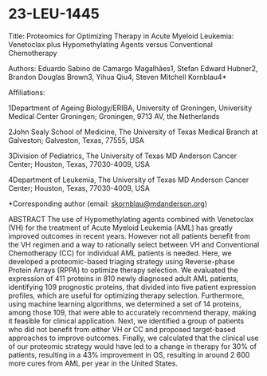 # 23-LEU-1445
Title: Proteomics for Optimizing Therapy in Acute Myeloid Leukemia: Venetoclax plus Hypomethylating Agents versus Conventional Chemotherapy

Authors: Eduardo Sabino de Camargo Magalhães1, Stefan Edward Hubner2, Brandon Douglas Brown3, Yihua Qiu4, Steven Mitchell Kornblau4*

Affiliations:

1Department of Ageing Biology/ERIBA, University of Groningen, University Medical Center Groningen; Groningen, 9713 AV, the Netherlands

2John Sealy School of Medicine, The University of Texas Medical Branch at Galveston; Galveston, Texas, 77555, USA

3Division of Pediatrics, The University of Texas MD Anderson Cancer Center; Houston, Texas, 77030-4009, USA

4Department of Leukemia, The University of Texas MD Anderson Cancer Center; Houston, Texas, 77030-4009, USA

*Corresponding author (email: skornblau@mdanderson.org)

ABSTRACT
The use of Hypomethylating agents combined with Venetoclax (VH) for the treatment of Acute Myeloid Leukemia (AML) has greatly improved outcomes in recent years. However not all patients benefit from the VH regimen and a way to rationally select between VH and Conventional Chemotherapy (CC) for individual AML patients is needed. Here, we developed a proteomic-based triaging strategy using Reverse-phase Protein Arrays (RPPA) to optimize therapy selection. We evaluated the expression of 411 proteins in 810 newly diagnosed adult AML patients, identifying 109 prognostic proteins, that divided into five patient expression profiles, which are useful for optimizing therapy selection. Furthermore, using machine learning algorithms, we determined a set of 14 proteins, among those 109, that were able to accurately recommend therapy, making it feasible for clinical application.  Next, we identified a group of patients who did not benefit from either VH or CC and proposed target-based approaches to improve outcomes.  Finally, we calculated that the clinical use of our proteomic strategy would have led to a change in therapy for 30% of patients, resulting in a 43% improvement in OS, resulting in around 2 600 more cures from AML per year in the United States.
